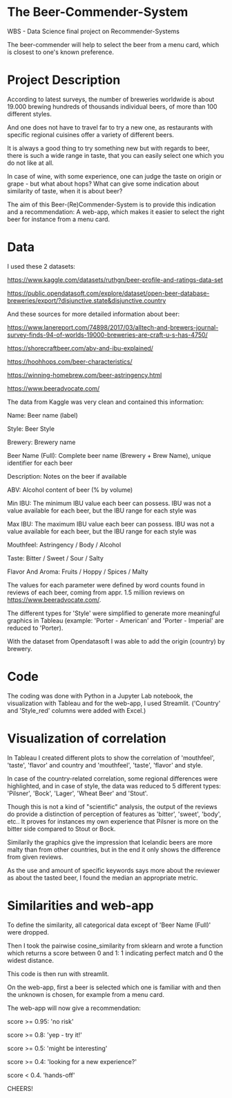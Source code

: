 # The Beer-Commender-System

WBS - Data Science final project on Recommender-Systems

The beer-commender will help to select the beer from a menu card, which is closest to one's known preference.


# Project Description

According to latest surveys, the number of breweries worldwide is about 19.000 brewing hundreds of thousands individual beers, 
of more than 100 different styles.

And one does not have to travel far to try a new one, as restaurants with specific regional cuisines offer a variety of different beers.

It is always a good thing to try something new but with regards to beer, there is such a wide range in taste, that you
can easily select one which you do not like at all.

In case of wine, with some experience, one can judge the taste on origin or grape - but what about hops?
What can give some indication about similarity of taste, when it is about beer?

The aim of this Beer-(Re)Commender-System is to provide this indication and a recommendation:
A web-app, which makes it easier to select the right beer for instance from a menu card.


# Data

I used these 2 datasets:

https://www.kaggle.com/datasets/ruthgn/beer-profile-and-ratings-data-set

https://public.opendatasoft.com/explore/dataset/open-beer-database-breweries/export/?disjunctive.state&disjunctive.country



And these sources for more detailed information about beer:

https://www.lanereport.com/74898/2017/03/alltech-and-brewers-journal-survey-finds-94-of-worlds-19000-breweries-are-craft-u-s-has-4750/

https://shorecraftbeer.com/abv-and-ibu-explained/

https://hoohhops.com/beer-characteristics/

https://winning-homebrew.com/beer-astringency.html

https://www.beeradvocate.com/



The data from Kaggle was very clean and contained this information:

Name: Beer name (label)

Style: Beer Style

Brewery: Brewery name

Beer Name (Full): Complete beer name (Brewery + Brew Name), unique identifier for each beer

Description: Notes on the beer if available

ABV: Alcohol content of beer (% by volume)

Min IBU: The minimum IBU value each beer can possess. IBU was not a value available for each beer, but the IBU range for each style was

Max IBU: The maximum IBU value each beer can possess. IBU was not a value available for each beer, but the IBU range for each style was

Mouthfeel: Astringency / Body / Alcohol

Taste: Bitter / Sweet / Sour / Salty

Flavor And Aroma: Fruits / Hoppy / Spices / Malty

The values for each parameter were defined by word counts found in reviews of each beer, coming from appr. 1.5 million reviews on https://www.beeradvocate.com/.

The different types for 'Style' were simplified to generate more meaningful graphics in Tableau (example: 'Porter - American' and 'Porter - Imperial' are reduced to 'Porter).

With the dataset from Opendatasoft I was able to add the origin (country) by brewery.


# Code

The coding was done with Python in a Jupyter Lab notebook, the visualization with Tableau and for the web-app, I used Streamlit.
('Country' and 'Style_red' columns were added with Excel.)


# Visualization of correlation

In Tableau I created different plots to show the correlation of 'mouthfeel', 'taste', 'flavor' and country and 'mouthfeel', 'taste', 'flavor' and style.

In case of the country-related correlation, some regional differences were highlighted, 
and in case of style, the data was reduced to 5 different types: 'Pilsner', 'Bock', 'Lager', 'Wheat Beer' and 'Stout'.

Though this is not a kind of "scientific" analysis, the output of the reviews do provide a distinction of perception of features as 'bitter', 'sweet', 'body', etc..
It proves for instances my own experience that Pilsner is more on the bitter side compared to Stout or Bock.

Similarily the graphics give the impression that Icelandic beers are more malty than from other countries, but in the end it only shows the difference from given reviews.


As the use and amount of specific keywords says more about the reviewer as about the tasted beer, I found the median an appropriate metric.


# Similarities and web-app

To define the similarity, all categorical data except of 'Beer Name (Full)' were dropped. 

Then I took the pairwise cosine_similarity from sklearn and wrote a function which returns a score between 0 and 1: 1 indicating perfect match and 0 the widest distance.

This code is then run with streamlit.


On the web-app, first a beer is selected which one is familiar with and then the unknown is chosen, for example from a menu card.


The web-app will now give a recommendation:

score >= 0.95: 'no risk'

score >= 0.8: 'yep - try it!'

score >= 0.5: 'might be interesting'

score >= 0.4: 'looking for a new experience?'

score < 0.4. 'hands-off'



CHEERS!

